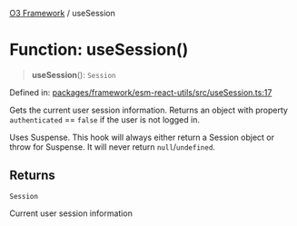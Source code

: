 [O3 Framework](../API.md) / useSession

# Function: useSession()

> **useSession**(): `Session`

Defined in: [packages/framework/esm-react-utils/src/useSession.ts:17](https://github.com/habeshabro/openmrs-esm-core/blob/main/packages/framework/esm-react-utils/src/useSession.ts#L17)

Gets the current user session information. Returns an object with
property `authenticated` == `false` if the user is not logged in.

Uses Suspense. This hook will always either return a Session object
or throw for Suspense. It will never return `null`/`undefined`.

## Returns

`Session`

Current user session information
